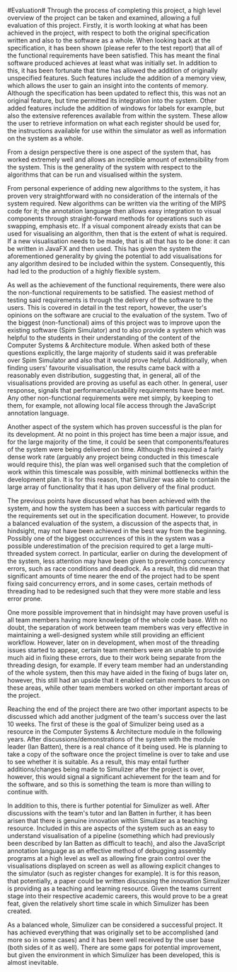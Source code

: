 #Evaluation#
 Through the process of completing this project, a high level overview of the project can be taken and examined, allowing a full evaluation of this project.
 Firstly, it is worth looking at what has been achieved in the project, with respect to both the original specification written and also to the software as a whole. When looking back at the specification, it has been shown (please refer to the test report) that all of the functional requirements have been satisfied. This has meant the final software produced achieves at least what was initially set. In addition to this, it has been fortunate that time has allowed the addition of originally unspecified features. Such features include the addition of a memory view, which allows the user to gain an insight into the contents of memory. Although the specification has been updated to reflect this, this was not an original feature, but time permitted its integration into the system. Other added features include the addition of windows for labels for example, but also the extensive references available from within the system. These allow the user to retrieve information on what each register should be used for, the instructions available for use within the simulator as well as information on the system as a whole.

 From a design perspective there is one aspect of the system that, has worked extremely well and allows an incredible amount of extensibility from the system. This is the generality of the system with respect to the algorithms that can be run and visualised within the system.

  From personal experience of adding new algorithms to the system, it has proven very straightforward with no consideration of the internals of the system required. New algorithms can be written via the writing of the MIPS code for it; the annotation language then allows easy integration to visual components through straight-forward methods for operations such as swapping, emphasis etc. If a visual component already exists that can be used for visualising an algorithm, then that is the extent of what is required. If a new visualisation needs to be made, that is all that has to be done: it can be written in JavaFX and then used. This has given the system the aforementioned generality by giving the potential to add visualisations for any algorithm desired to be included within the system. Consequently, this had led to the production of a highly flexible system.

 As well as the achievement of the functional requirements, there were also the non-functional requirements to be satisfied. The easiest method of testing said requirements is through the delivery of the software to the users. This is covered in detail in the test report, however, the user's opinions on the software are crucial to the evaluation of the system. Two of the biggest (non-functional) aims of this project was to improve upon the existing software (Spim Simulator) and to also provide a system which was helpful to the students in their understanding of the content of the Computer Systems & Architecture module. When asked both of these questions explicitly, the large majority of students said it was preferable over Spim Simulator and also that it would prove helpful. Additionally, when finding users' favourite visualisation, the results came back with a reasonably even distribution, suggesting that, in general, all of the visualisations provided are proving as useful as each other. In general, user response, signals that performance/usability requirements have been met. Any other non-functional requirements were met simply, by keeping to them, for example, not allowing local file access through the JavaScript annotation language.

 Another aspect of the system which has proven successful is the plan for its development. At no point in this project has time been a major issue, and for the large majority of the time, it could be seen that components/features of the system were being delivered on time. Although this required a fairly dense work rate (arguably any project being conducted in this timescale would require this), the plan was well organised such that the completion of work within this timescale was possible, with minimal bottlenecks within the development plan. It is for this reason, that Simulizer was able to contain the large array of functionality that it has upon delivery of the final product. 

 The previous points have discussed what has been achieved with the system, and how the system has been a success with particular regards to the requirements set out in the specification document. However, to provide a balanced evaluation of the system, a discussion of the aspects that, in hindsight, may not have been achieved in the best way from the beginning. Possibly one of the biggest occurrences of this in the system was a possible underestimation of the precision required to get a large multi-threaded system correct. In particular, earlier on during the development of the system, less attention may have been given to preventing concurrency errors, such as race conditions and deadlock. As a result, this did mean that significant amounts of time nearer the end of the project had to be spent fixing said concurrency errors, and in some cases, certain methods of threading had to be redesigned such that they were more stable and less error prone.

 One more possible improvement that in hindsight may have proven useful is all team members having more knowledge of the whole code base. With no doubt, the separation of work between team members was very effective in maintaining a well-designed system while still providing an efficient workflow. However, later on in development, when most of the threading issues started to appear, certain team members were an unable to provide much aid in fixing these errors, due to their work being separate from the threading design, for example. If every team member had an understanding of the whole system, then this may have aided in the fixing of bugs later on, however, this still had an upside that it enabled certain members to focus on these areas, while other team members worked on other important areas of the project.

 Reaching the end of the project there are two other important aspects to be discussed which add another judgment of the team's success over the last 10 weeks. The first of these is the goal of Simulizer being used as a resource in the Computer Systems & Architecture module in the following years. After discussions/demonstrations of the system with the module leader (Ian Batten), there is a real chance of it being used. He is planning to take a copy of the software once the project timeline is over to take and use to see whether it is suitable. As a result, this may entail further additions/changes being made to Simulizer after the project is over, however, this would signal a significant achievement for the team and for the software, and so this is something the team is more than willing to continue with.

 In addition to this, there is further potential for Simulizer as well. After discussions with the team's tutor and Ian Batten in further, it has been arisen that there is genuine innovation within Simulizer as a teaching resource. Included in this are aspects of the system such as an easy to understand visualisation of a pipeline (something which had previously been described by Ian Batten as difficult to teach), and also the JavaScript annotation language as an effective method of debugging assembly programs at a high level as well as allowing fine grain control over the visualisations displayed on screen as well as allowing explicit changes to the simulator (such as register changes for example). It is for this reason, that potentially, a paper could be written discussing the innovation Simulizer is providing as a teaching and learning resource. Given the teams current stage into their respective academic careers, this would prove to be a great feat, given the relatively short time scale in which Simulizer has been created.

 As a balanced whole, Simulizer can be considered a successful project. It has achieved everything that was originally set to be accomplished (and more so in some cases) and it has been well received by the user base (both sides of it as well). There are some gaps for potential improvement, but given the environment in which Simulizer has been developed, this is almost inevitable.
